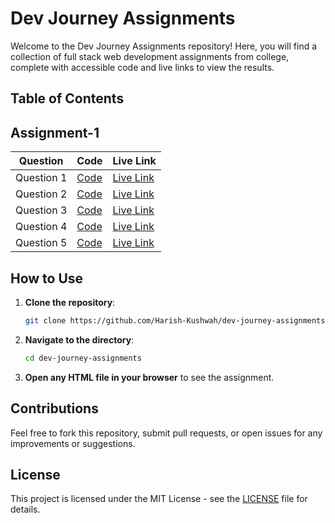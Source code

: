 # Dev Journey Assignments

Welcome to the Dev Journey Assignments repository! Here, you will find a collection of full stack web development assignments from college, complete with accessible code and live links to view the results.


## Table of Contents
## Assignment-1
| Question | Code | Live Link |
|----------|------|-----------|
| Question 1 | [Code](Assignment-1/Asg1Ex1.html) | [Live Link](https://your-live-link.com/question1) |
| Question 2 | [Code](Assignment-1/Asg1Ex1.html) | [Live Link](https://your-live-link.com/question2) |
| Question 3 | [Code](Assignment-1/Asg1Ex1.html) | [Live Link](https://your-live-link.com/question3) |
| Question 4 | [Code](Assignment-1/Asg1Ex1.html) | [Live Link](https://your-live-link.com/question4) |
| Question 5 | [Code](Assignment-1/Asg1Ex1.html) | [Live Link](https://your-live-link.com/question5) |

## How to Use

1. **Clone the repository**:
    ```bash
    git clone https://github.com/Harish-Kushwah/dev-journey-assignments.git
    ```

2. **Navigate to the directory**:
    ```bash
    cd dev-journey-assignments
    ```

3. **Open any HTML file in your browser** to see the assignment.

## Contributions

Feel free to fork this repository, submit pull requests, or open issues for any improvements or suggestions.

## License

This project is licensed under the MIT License - see the [LICENSE](./LICENSE) file for details.
